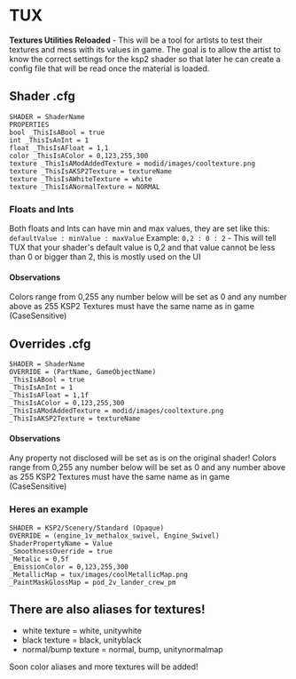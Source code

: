 # TUX
**Textures Utilities Reloaded** - This will be a tool for artists to test their textures and mess with its values in game. The goal is to allow the artist to know the correct settings for the ksp2 shader so that later he can create a config file that will be read once the material is loaded.

## Shader .cfg
```
SHADER = ShaderName
PROPERTIES
bool _ThisIsABool = true
int _ThisIsAnInt = 1
float _ThisIsAFloat = 1,1
color _ThisIsAColor = 0,123,255,300
texture _ThisIsAModAddedTexture = modid/images/cooltexture.png
texture _ThisIsAKSP2Texture = textureName
texture _ThisIsAWhiteTexture = white
texture _ThisIsANormalTexture = NORMAL
```
### Floats and Ints
Both floats and Ints can have min and max values, they are set like this:
`defaultValue : minValue : maxValue`
Example:
`0,2 : 0 : 2` - This will tell TUX that your shader's default value is 0,2 and that value cannot be less than 0 or bigger than 2, this is mostly used on the UI

#### Observations
Colors range from 0,255 any number below will be set as 0 and any number above as 255
KSP2 Textures must have the same name as in game (CaseSensitive)

## Overrides .cfg
```
SHADER = ShaderName
OVERRIDE = (PartName, GameObjectName)
_ThisIsABool = true
_ThisIsAnInt = 1
_ThisIsAFloat = 1,1f
_ThisIsAColor = 0,123,255,300
_ThisIsAModAddedTexture = modid/images/cooltexture.png
_ThisIsAKSP2Texture = textureName
```
#### Observations
Any property not disclosed will be set as is on the original shader!
Colors range from 0,255 any number below will be set as 0 and any number above as 255
KSP2 Textures must have the same name as in game (CaseSensitive)

### Heres an example
```
SHADER = KSP2/Scenery/Standard (Opaque)
OVERRIDE = (engine_1v_methalox_swivel, Engine_Swivel)
ShaderPropertyName = Value
_SmoothnessOverride = true
_Metalic = 0,5f
_EmissionColor = 0,123,255,300
_MetallicMap = tux/images/coolMetallicMap.png
_PaintMaskGlossMap = pod_2v_lander_crew_pm
```

## There are also aliases for textures!
- white texture = white, unitywhite
- black texture = black, unityblack
- normal/bump texture = normal, bump, unitynormalmap

Soon color aliases and more textures will be added!